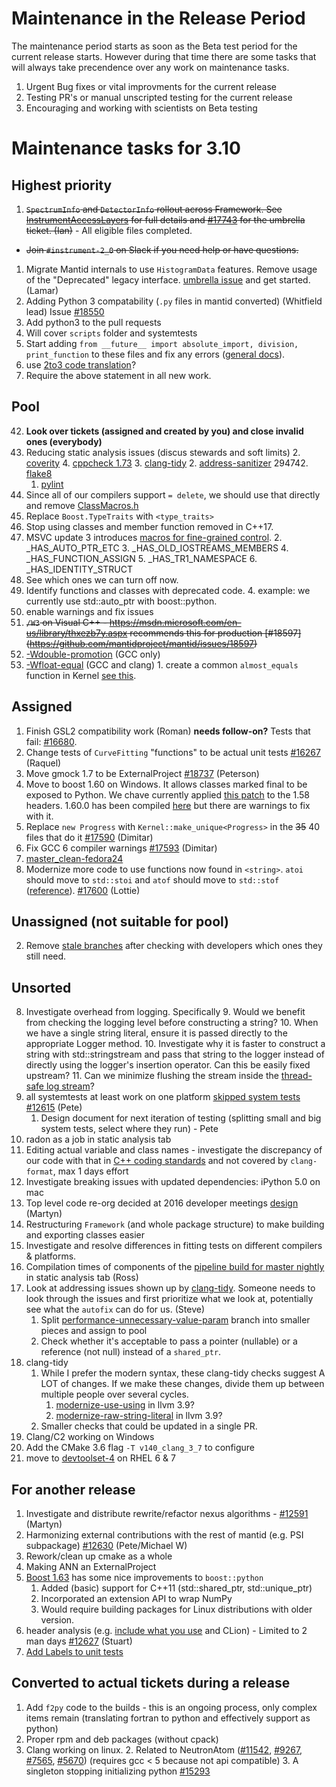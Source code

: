 Maintenance in the Release Period
=================================

The maintenance period starts as soon as the Beta test period for the current release starts.  However during that time there are some tasks that will always take precendence over any work on maintenance tasks.

1. Urgent Bug fixes or vital improvments for the current release
2. Testing PR's or manual unscripted testing for the current release
3. Encouraging and working with scientists on Beta testing


Maintenance tasks for 3.10
==========================

Highest priority
----------------
1. ~~`SpectrumInfo` and `DetectorInfo` rollout across Framework. See [InstrumentAccessLayers](http://docs.mantidproject.org/nightly/concepts/InstrumentAccessLayers.html) for full details and [#17743](https://github.com/mantidproject/mantid/issues/17743) for the umbrella ticket. (Ian)~~ - All eligible files completed.
  - ~~Join `#instrument-2_0` on Slack if you need help or have questions.~~ 
  
1. Migrate Mantid internals to use `HistogramData` features. Remove usage of the "Deprecated" legacy interface. [umbrella issue](https://github.com/mantidproject/mantid/issues/17641) and get started. (Lamar)
1. Adding Python 3 compatability (`.py` files in mantid converted) (Whitfield lead) Issue [#18550](https://github.com/mantidproject/mantid/issues/18550)
  1. Add python3 to the pull requests
  5. Will cover `scripts` folder and systemtests
  3. Start adding `from __future__ import absolute_import, division, print_function` to these files and fix any errors ([general docs](http://python-future.org/compatible_idioms.html)).
  4. use [2to3 code translation](https://docs.python.org/2/library/2to3.html)?
  4. Require the above statement in all new work.


Pool
----

42. **Look over tickets (assigned and created by you) and close invalid ones (everybody)**
1. Reducing static analysis issues (discus stewards and soft limits)
   2. [coverity](https://scan.coverity.com/projects/335)
   4. [cppcheck 1.73](http://builds.mantidproject.org/job/master_cppcheck/)
   3. [clang-tidy](http://builds.mantidproject.org/view/Static%20Analysis/job/clang_tidy/)
   2. [address-sanitizer](http://builds.mantidproject.org/view/Static%20Analysis/job/address_sanitizer/)
   294742. [flake8](http://builds.mantidproject.org/job/master_flake8/)
   1. [pylint](http://builds.mantidproject.org/job/master_pylint/)
1. Since all of our compilers support `= delete`, we should use that directly and remove [ClassMacros.h](https://github.com/mantidproject/mantid/blob/master/Framework/Kernel/inc/MantidKernel/ClassMacros.h)
1. Replace `Boost.TypeTraits` with `<type_traits>`
11. Stop using classes and member function removed in C++17.
   1. MSVC update 3 introduces [macros for fine-grained control](https://blogs.msdn.microsoft.com/vcblog/2016/08/12/stl-fixes-in-vs-2015-update-3/).
       2. _HAS_AUTO_PTR_ETC
       3. _HAS_OLD_IOSTREAMS_MEMBERS
       4. _HAS_FUNCTION_ASSIGN
       5. _HAS_TR1_NAMESPACE
       6. _HAS_IDENTITY_STRUCT
   2. See which ones we can turn off now.
   3. Identify functions and classes with deprecated code.
     4. example: we currently use std::auto_ptr with boost::python.
1. enable warnings and fix issues
  1. ~~`/W3` on Visual C++ - https://msdn.microsoft.com/en-us/library/thxezb7y.aspx recommends this for production [#18597] (https://github.com/mantidproject/mantid/issues/18597)~~
  1. [-Wdouble-promotion](https://gist.github.com/quantumsteve/38c7be4a5606edecb223) (GCC only)
  1. [-Wfloat-equal](https://gist.github.com/quantumsteve/05b55c0743030b8c439d) (GCC and clang)
    1. create a common `almost_equals` function in Kernel [see this](http://en.cppreference.com/w/cpp/types/numeric_limits/epsilon).


Assigned
--------

1. Finish GSL2 compatibility work (Roman) **needs follow-on?** Tests that fail: [#16680](https://github.com/mantidproject/mantid/issues/16680).
7. Change tests of `CurveFitting` "functions" to be actual unit tests [#16267](https://github.com/mantidproject/mantid/issues/16267) (Raquel)
6. Move gmock 1.7 to be ExternalProject [#18737](https://github.com/mantidproject/mantid/issues/18737) (Peterson)
1. Move to boost 1.60 on Windows. It allows classes marked final to be exposed to Python. We chave currently applied [this patch](https://github.com/boostorg/type_traits/commit/04a8a9ecc2b02b7334a4b3f0459a5f62b855cc68) to the 1.58 headers. 1.60.0 has been compiled [here](https://github.com/mantidproject/thirdparty-msvc2015/tree/boost-160) but there are warnings to fix with it.
13. Replace `new Progress` with `Kernel::make_unique<Progress>` in the ~~35~~ 40 files that do it [#17590](https://github.com/mantidproject/mantid/issues/17590) (Dimitar)
12. Fix GCC 6 compiler warnings [#17593](https://github.com/mantidproject/mantid/issues/17593) (Dimitar)
  1. [master_clean-fedora24](http://builds.mantidproject.org/job/master_clean-fedora24/)
42. Modernize more code to use functions now found in `<string>`. `atoi` should move to `std::stoi` and `atof` should move to `std::stof` ([reference](http://www.cplusplus.com/reference/string/stof/)). [#17600](https://github.com/mantidproject/mantid/issues/17600) (Lottie)

Unassigned (not suitable for pool)
----------------------------------

2. Remove [stale branches](https://github.com/mantidproject/mantid/branches/stale) after checking with developers which ones they still need.

Unsorted
--------

8. Investigate overhead from logging. Specifically
   9. Would we benefit from checking the logging level before constructing a string?
   10. When we have a single string literal, ensure it is passed directly to the appropriate Logger method.
   10. Investigate why it is faster to construct a string with std::stringstream and pass that string to the logger instead of directly using the logger's insertion operator. Can this be easily fixed upstream?
   11. Can we minimize flushing the stream inside the [thread-safe log stream](https://github.com/mantidproject/mantid/blob/master/Framework/Kernel/src/ThreadSafeLogStream.cpp)?
1. all systemtests at least work on one platform [skipped system tests](http://developer.mantidproject.org/systemtests/) [#12615](https://github.com/mantidproject/mantid/issues/12615) (Pete)
   1. Design document for next iteration of testing (splitting small and big system tests, select where they run) - Pete
1093777. radon as a job in static analysis tab
1. Editing actual variable and class names - investigate the discrepancy of our code with that in [C++ coding standards](http://www.mantidproject.org/C%2B%2B_Coding_Standards) and not covered by `clang-format`, max 1 days effort
1. Investigate breaking issues with updated dependencies: iPython 5.0 on mac
23. Top level code re-org decided at 2016 developer meetings [design](https://github.com/mantidproject/documents/pull/11) (Martyn)
1. Restructuring `Framework` (and whole package structure) to make building and exporting classes easier
2. Investigate and resolve differences in fitting tests on different compilers & platforms.
1084. Compilation times of components of the [pipeline build for master nightly](http://builds.mantidproject.org/view/Master%20Pipeline/) in static analysis tab (Ross)
1. Look at addressing issues shown up by [clang-tidy](http://builds.mantidproject.org/view/Static%20Analysis/job/clang_tidy). Someone needs to look through the issues and first prioritize what we look at, potentially see what the `autofix` can do for us. (Steve)
   1.  Split [performance-unnecessary-value-param](https://github.com/mantidproject/mantid/tree/performance-unnecessary-value-param) branch into smaller pieces and assign to pool
      1. Check whether it's acceptable to pass a pointer (nullable) or a reference (not null) instead of a `shared_ptr`.
9. clang-tidy
     1. While I prefer the modern syntax, these clang-tidy checks suggest A LOT of changes. If we make these changes, divide them up between multiple people over several cycles.
         1. [modernize-use-using](https://github.com/llvm-mirror/clang-tools-extra/blob/73313677032e42e218e72a4e388bbdc179c52da0/docs/clang-tidy/checks/modernize-use-using.rst) in llvm 3.9?
         2. [modernize-raw-string-literal](https://github.com/llvm-mirror/clang-tools-extra/blob/73313677032e42e218e72a4e388bbdc179c52da0/docs/clang-tidy/checks/modernize-raw-string-literal.rst) in llvm 3.9?
      2. Smaller checks that could be updated in a single PR.
10. Clang/C2 working on Windows
   1. Add the CMake 3.6 flag `-T v140_clang_3_7` to configure
14. move to [devtoolset-4](https://www.softwarecollections.org/en/scls/rhscl/devtoolset-4/) on RHEL 6 & 7

For another release
-------------------
1. Investigate and distribute rewrite/refactor nexus algorithms - [#12591](http://github.com/mantidproject/mantid/issues/12591)  (Martyn)
2. Harmonizing external contributions with the rest of mantid (e.g. PSI subpackage) [#12630](https://github.com/mantidproject/mantid/issues/12630) (Pete/Michael W)
3. Rework/clean up cmake as a whole
4. Making ANN an ExternalProject
1. [Boost 1.63](http://www.boost.org/users/history/version_1_63_0.html) has some nice improvements to `boost::python`
   1. Added (basic) support for C++11 (std::shared_ptr, std::unique_ptr)
   2. Incorporated an extension API to wrap NumPy
   3. Would require building packages for Linux distributions with older version.
1. header analysis (e.g. [include what you use](http://www.mantidproject.org/IWYU) and CLion) - Limited to 2 man days [#12627](https://github.com/mantidproject/mantid/issues/12627) (Stuart)
13. [Add Labels to unit tests](https://github.com/mantidproject/mantid/issues/17453)

Converted to actual tickets during a release
--------------------------------------------

1. Add `f2py` code to the builds - this is an ongoing process, only complex items remain (translating fortran to python and effectively support as python)
1. Proper rpm and deb packages (without cpack)
1. Clang working on linux.
   2. Related to NeutronAtom ([#11542](https://github.com/mantidproject/mantid/issues/11542), [#9267](https://github.com/mantidproject/mantid/issues/9267), [#7565](https://github.com/mantidproject/mantid/issues/7565), [#5670](https://github.com/mantidproject/mantid/issues/5670))  (requires gcc < 5 because not api compatible)
   3. A singleton stopping initializing python [#15293](https://github.com/mantidproject/mantid/issues/15293)

